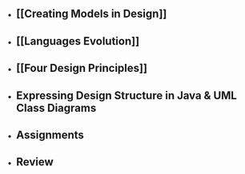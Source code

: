 - ## [[Creating Models in Design]]

- ## [[Languages Evolution]]

- ## [[Four Design Principles]]

- ## Expressing Design Structure in Java & UML Class Diagrams

- ## Assignments

- ## Review